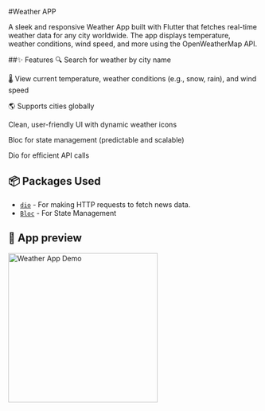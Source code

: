 #Weather APP

A sleek and responsive Weather App built with Flutter that fetches real-time weather data for any city worldwide. The app displays temperature, weather conditions, wind speed, and more using the OpenWeatherMap API.



##✨ Features
🔍 Search for weather by city name

🌡️ View current temperature, weather conditions (e.g., snow, rain), and wind speed

🌎 Supports cities globally

Clean, user-friendly UI with dynamic weather icons

Bloc for state management (predictable and scalable)

Dio for efficient API calls

## 📦 Packages Used


- [`dio`](https://pub.dev/packages/dio) - For making HTTP requests to fetch news data.
- [`Bloc`](https://pub.dev/packages/flutter_bloc) - For State Management


## 🎥 App preview  
<img src="assets/ref.gif" width="300" alt="Weather App Demo" />
